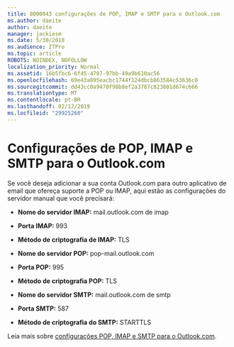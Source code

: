 ```yaml
---
title: 8000043 configurações de POP, IMAP e SMTP para o Outlook.com
ms.author: daeite
author: daeite
manager: jackiesm
ms.date: 5/30/2018
ms.audience: ITPro
ms.topic: article
ROBOTS: NOINDEX, NOFOLLOW
localization_priority: Normal
ms.assetid: 16b5fbc6-6f45-4707-97bb-49a9b610ac56
ms.openlocfilehash: 69e43a695eacbc1744f124dbcb863584c53636c0
ms.sourcegitcommit: dd43cc0a9470f98b8ef2a3787c823801d674c666
ms.translationtype: MT
ms.contentlocale: pt-BR
ms.lasthandoff: 02/12/2019
ms.locfileid: "29925260"
---
```

# <a name="pop-imap-and-smtp-settings-for-outlookcom"></a>Configurações de POP, IMAP e SMTP para o Outlook.com

Se você deseja adicionar a sua conta Outlook.com para outro aplicativo de email que ofereça suporte a POP ou IMAP, aqui estão as configurações do servidor manual que você precisará:
  
- **Nome do servidor IMAP:** mail.outlook.com de imap 
    
- **Porta IMAP:** 993 
    
- **Método de criptografia de IMAP:** TLS 
    
- **Nome do servidor POP:** pop-mail.outlook.com 
    
- **Porta POP:** 995 
    
- **Método de criptografia POP:** TLS 
    
- **Nome do servidor SMTP:** mail.outlook.com de smtp 
    
- **Porta SMTP:** 587 
    
- **Método de criptografia do SMTP:** STARTTLS 
    
Leia mais sobre [configurações POP, IMAP e SMTP para o Outlook.com](https://go.microsoft.com/fwlink/p/?linkid=2001402&amp;clcid=0x409).
  

